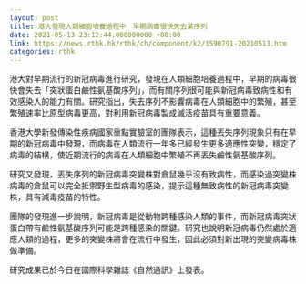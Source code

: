 ```yaml
---
layout: post
title: 港大發現人類細胞培養過程中　早期病毒很快失去某序列
date: 2021-05-13 23:12:44.000000000 +08:00
link: https://news.rthk.hk/rthk/ch/component/k2/1590791-20210513.htm
categories: rthk
---
```


港大對早期流行的新冠病毒進行研究，發現在人類細胞培養過程中，早期的病毒很快會失去「突狀蛋白鹼性氨基酸序列」，而有關序列很可能與新冠病毒致病性和有效感染人的能力有關。研究指出，失去序列不影響病毒在人類細胞中的繁殖，甚至繁殖速率比原型病毒更高，對利用新冠病毒製成滅活疫苗具有重要意義。

香港大學新發傳染性疾病國家重點實驗室的團隊表示，這種丟失序列現象只有在早期的新冠病毒中發現，而病毒在人類流行一年多已經發生更多適應性突變，穩定了病毒的結構，使近期流行的病毒在人類細胞中繁殖不再丟失鹼性氨基酸序列。

研究又發現，丟失序列的新冠病毒突變株對倉鼠幾乎沒有致病性，而感染過突變株病毒的倉鼠可以完全抵禦野生型病毒的感染，提示這種無致病性的新冠病毒突變株，具有減毒疫苗的特性。

團隊的發現進一步說明，新冠病毒是從動物跨種感染人類的事件，而新冠病毒突狀蛋白帶有鹼性氨基酸序列可能是跨種感染的關鍵。研究也說明新冠病毒仍然處於適應人類的過程，更多的突變株將會在流行中發生，因此必須對新出現的突變病毒株做準備。

研究成果已於今日在國際科學雜誌《自然通訊》上發表。
